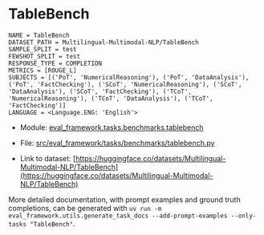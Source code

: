 # TableBench

````
NAME = TableBench
DATASET_PATH = Multilingual-Multimodal-NLP/TableBench
SAMPLE_SPLIT = test
FEWSHOT_SPLIT = test
RESPONSE_TYPE = COMPLETION
METRICS = [ROUGE_L]
SUBJECTS = [('PoT', 'NumericalReasoning'), ('PoT', 'DataAnalysis'), ('PoT', 'FactChecking'), ('SCoT', 'NumericalReasoning'), ('SCoT', 'DataAnalysis'), ('SCoT', 'FactChecking'), ('TCoT', 'NumericalReasoning'), ('TCoT', 'DataAnalysis'), ('TCoT', 'FactChecking')]
LANGUAGE = <Language.ENG: 'English'>
````

- Module: [eval_framework.tasks.benchmarks.tablebench](eval_framework.tasks.benchmarks.tablebench)

- File: [src/eval_framework/tasks/benchmarks/tablebench.py](../../src/eval_framework/tasks/benchmarks/tablebench.py)

- Link to dataset: [https://huggingface.co/datasets/Multilingual-Multimodal-NLP/TableBench](https://huggingface.co/datasets/Multilingual-Multimodal-NLP/TableBench)

More detailed documentation, with prompt examples and ground truth completions, can be generated with `uv run -m eval_framework.utils.generate_task_docs --add-prompt-examples --only-tasks "TableBench"`.
